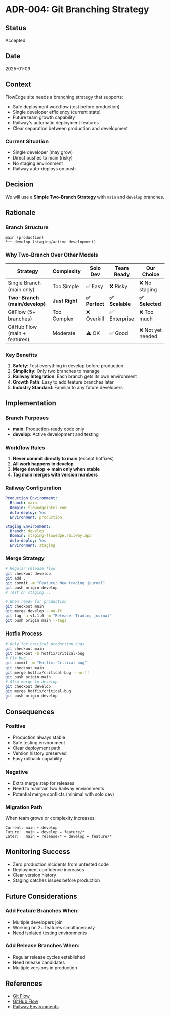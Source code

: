 # ADR-004: Git Branching Strategy

## Status
Accepted

## Date
2025-01-09

## Context
FlowEdge site needs a branching strategy that supports:
- Safe deployment workflow (test before production)
- Single developer efficiency (current state)
- Future team growth capability
- Railway's automatic deployment features
- Clear separation between production and development

### Current Situation
- Single developer (may grow)
- Direct pushes to main (risky)
- No staging environment
- Railway auto-deploys on push

## Decision
We will use a **Simple Two-Branch Strategy** with `main` and `develop` branches.

## Rationale

### Branch Structure
```
main (production)
└── develop (staging/active development)
```

### Why Two-Branch Over Other Models

| Strategy | Complexity | Solo Dev | Team Ready | Our Choice |
|----------|------------|----------|------------|------------|
| Single Branch (main only) | Too Simple | ✅ Easy | ❌ Risky | ❌ No staging |
| **Two-Branch (main/develop)** | **Just Right** | **✅ Perfect** | **✅ Scalable** | **✅ Selected** |
| GitFlow (5+ branches) | Too Complex | ❌ Overkill | ✅ Enterprise | ❌ Too much |
| GitHub Flow (main + features) | Moderate | ⚠️ OK | ✅ Good | ❌ Not yet needed |

### Key Benefits
1. **Safety**: Test everything in develop before production
2. **Simplicity**: Only two branches to manage
3. **Railway Integration**: Each branch gets its own environment
4. **Growth Path**: Easy to add feature branches later
5. **Industry Standard**: Familiar to any future developers

## Implementation

### Branch Purposes
- **main**: Production-ready code only
- **develop**: Active development and testing

### Workflow Rules
1. **Never commit directly to main** (except hotfixes)
2. **All work happens in develop**
3. **Merge develop → main only when stable**
4. **Tag main merges with version numbers**

### Railway Configuration
```yaml
Production Environment:
  Branch: main
  Domain: flowedgeintel.com
  Auto-deploy: Yes
  Environment: production

Staging Environment:
  Branch: develop
  Domain: staging-flowedge.railway.app
  Auto-deploy: Yes
  Environment: staging
```

### Merge Strategy
```bash
# Regular release flow
git checkout develop
git add .
git commit -m "Feature: New trading journal"
git push origin develop
# Test on staging...

# When ready for production
git checkout main
git merge develop --no-ff
git tag -a v1.1.0 -m "Release: Trading journal"
git push origin main --tags
```

### Hotfix Process
```bash
# Only for critical production bugs
git checkout main
git checkout -b hotfix/critical-bug
# Fix bug...
git commit -m "Hotfix: Critical bug"
git checkout main
git merge hotfix/critical-bug --no-ff
git push origin main
# Also merge to develop
git checkout develop  
git merge hotfix/critical-bug
git push origin develop
```

## Consequences

### Positive
- Production always stable
- Safe testing environment
- Clear deployment path
- Version history preserved
- Easy rollback capability

### Negative
- Extra merge step for releases
- Need to maintain two Railway environments
- Potential merge conflicts (minimal with solo dev)

### Migration Path
When team grows or complexity increases:
```
Current: main ← develop
Future:  main ← develop ← feature/*
Later:   main ← release/* ← develop ← feature/*
```

## Monitoring Success
- Zero production incidents from untested code
- Deployment confidence increases
- Clear version history
- Staging catches issues before production

## Future Considerations

### Add Feature Branches When:
- Multiple developers join
- Working on 2+ features simultaneously  
- Need isolated testing environments

### Add Release Branches When:
- Regular release cycles established
- Need release candidates
- Multiple versions in production

## References
- [Git Flow](https://nvie.com/posts/a-successful-git-branching-model/)
- [GitHub Flow](https://guides.github.com/introduction/flow/)
- [Railway Environments](https://docs.railway.app/develop/environments)